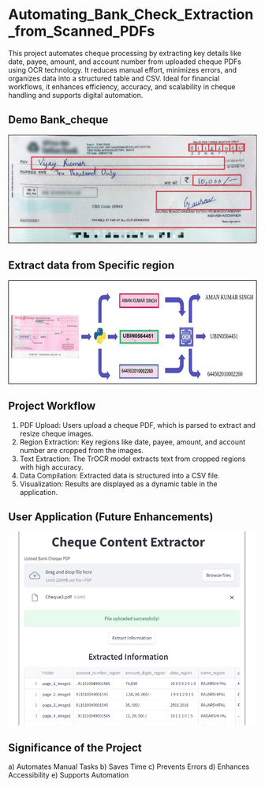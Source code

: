 # Automating_Bank_Check_Extraction_from_Scanned_PDFs
This project automates cheque processing by extracting key details like date, payee, amount, and account number from uploaded cheque PDFs using OCR technology. It reduces manual effort, minimizes errors, and organizes data into a structured table and CSV. Ideal for financial workflows, it enhances efficiency, accuracy, and scalability in cheque handling and supports digital automation.

## Demo Bank_cheque
![img alt](https://github.com/Tridibesh-033/Automating_Bank_Check_Extraction_from_Scanned_PDFs/blob/main/Picture1.png?raw=true)

## Extract data from Specific region
![img alt](https://github.com/Tridibesh-033/Automating_Bank_Check_Extraction_from_Scanned_PDFs/blob/main/image.png?raw=true)

## Project Workflow

1)	PDF Upload: Users upload a cheque PDF, which is parsed to extract and resize cheque images.
2)	Region Extraction: Key regions like date, payee, amount, and account number are cropped from the images.
3)	Text Extraction: The TrOCR model extracts text from cropped regions with high accuracy.
4)	Data Compilation: Extracted data is structured into a CSV file.
5)	Visualization: Results are displayed as a dynamic table in the application.

## User Application (Future Enhancements)

![img alt](https://github.com/Tridibesh-033/Automating_Bank_Check_Extraction_from_Scanned_PDFs/blob/main/ui.png?raw=true)

## Significance of the Project
a)	Automates Manual Tasks
b)	Saves Time
c)	Prevents Errors
d)	Enhances Accessibility
e)	Supports Automation
